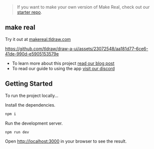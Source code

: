> If you want to make your own version of Make Real, check out our [starter repo](https://github.com/tldraw/make-real-starter).

## make real

Try it out at [makereal.tldraw.com](https://makereal.tldraw.com/)

https://github.com/tldraw/draw-a-ui/assets/23072548/aa181d77-6ce6-41de-990d-e5905153579e

- To learn more about this project [read our blog post](https://tldraw.substack.com/p/make-real-the-story-so-far)
- To read our guide to using the app [visit our discord](https://discord.gg/t7h8ECmqDW)

## Getting Started

To run the project locally...

Install the dependencies.

```bash
npm i
```

Run the development server.

```bash
npm run dev
```

Open [http://localhost:3000](http://localhost:3000) in your browser to see the result.
